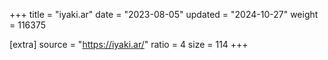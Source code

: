 +++
title = "iyaki.ar"
date = "2023-08-05"
updated = "2024-10-27"
weight = 116375

[extra]
source = "https://iyaki.ar/"
ratio = 4
size = 114
+++
